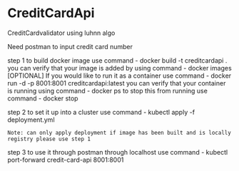 # CreditCardApi
CreditCardvalidator using luhnn algo

Need postman to input credit card number

step 1
to build docker image use command
    - docker build -t creditcardapi . 
    you can verify that your image is added by using command
    -   docker images
[OPTIONAL]
If you would like to run it as a container use command
    - docker run -d -p 8001:8001 creditcardapi:latest
    you can verify that your container is running using command
    -   docker ps
    to stop this from running use command
    -   docker stop <containerId>

step 2
to set it up into a cluster use command
    - kubectl apply -f deployment.yml

    Note: can only apply deployment if image has been built and is locally registry please use step 1

step 3
to use it through postman through localhost use command 
    - kubectl port-forward credit-card-api 8001:8001